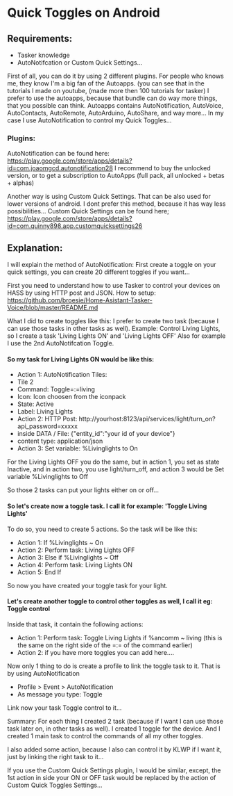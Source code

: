 # Quick Toggles on Android

## Requirements: 
- Tasker knowledge 
- AutoNotifcation or Custom Quick Settings...

First of all, you can do it by using 2 different plugins.
For people who knows me, they know I'm a big fan of the Autoapps. (you can see that in the tutorials I made on youtube, (made more then 100 tutorials for tasker)
I prefer to use the autoapps, because that bundle can do way more things, that you possible can think.
Autoapps contains AutoNotification, AutoVoice, AutoContacts, AutoRemote, AutoArduino, AutoShare, and way more...
In my case I use AutoNotification to control my Quick Toggles...

### Plugins:
AutoNotification can be found here: https://play.google.com/store/apps/details?id=com.joaomgcd.autonotification28
I recommend to buy the unlocked version, or to get a subscription to AutoApps (full pack, all unlocked + betas + alphas)

Another way is using Custom Quick Settings. That can be also used for lower versions of android.
I dont prefer this method, because it has way less possibilities...
Custom Quick Settings can be found here; https://play.google.com/store/apps/details?id=com.quinny898.app.customquicksettings26

## Explanation:

I will explain the method of AutoNotification:
First create a toggle on your quick settings, you can create 20 different toggles if you want...

First you need to understand how to use Tasker to control your devices on HASS by using HTTP post and JSON.
How to setup: https://github.com/broesie/Home-Asistant-Tasker-Voice/blob/master/README.md

What I did to create toggles like this:
I prefer to create two task (because I can use those tasks in other tasks as well).
Example: Control Living Lights, so I create a task 'Living Lights ON' and 'Living Lights OFF'
Also for example I use the 2nd AutoNotifcation Toggle.

#### So my task for Living Lights ON would be like this:

- Action 1: AutoNotification Tiles: 
 - Tile 2
 - Command: Toggle=:=living
 - Icon: Icon choosen from the iconpack
 - State: Active
 - Label: Living Lights
- Action 2: HTTP Post: http://yourhost:8123/api/services/light/turn_on?api_password=xxxxx
 - inside DATA / File: {"entity_id":"your id of your device"}
 - content type: application/json
- Action 3: Set variable: %Livinglights to On

For the Living Lights OFF you do the same, but in action 1, you set as state Inactive, and in action two, you use light/turn_off, and action 3 would be Set variable %Livinglights to Off

So those 2 tasks can put your lights either on or off...

#### So let's create now a toggle task. I call it for example: 'Toggle Living Lights'
To do so, you need to create 5 actions. So the task will be like this:

- Action 1: If %Livinglights ~ On
- Action 2: Perform task: Living Lights OFF
- Action 3: Else if %Livinglights ~ Off
- Action 4: Perform task: Living Lights ON
- Action 5: End If

So now you have created your toggle task for your light.

#### Let's create another toggle to control other toggles as well, I call it eg: Toggle control
Inside that task, it contain the following actions:

- Action 1: Perform task: Toggle Living Lights if %ancomm ~ living (this is the same on the right side of the =:= of the command earlier)
- Action 2: if you have more toggles you can add here....

Now only 1 thing to do is create a profile to link the toggle task to it. That is by using AutoNotification

- Profile > Event > AutoNotification
- As message you type: Toggle

Link now your task Toggle control to it...

Summary: For each thing I created 2 task (because if I want I can use those task later on, in other tasks as well).
I created 1 toggle for the device. And I created 1 main task to control the commands of all my other toggles.

I also added some action, because I also can control it by KLWP if I want it, just by linking the right task to it...

If you use the Custom Quick Settings plugin, I would be similar, except, the 1st action in side your ON or OFF task would be replaced by the action of Custom Quick Toggles Settings...
